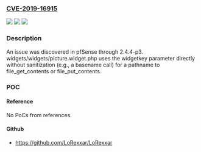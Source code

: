 ### [CVE-2019-16915](https://cve.mitre.org/cgi-bin/cvename.cgi?name=CVE-2019-16915)
![](https://img.shields.io/static/v1?label=Product&message=n%2Fa&color=blue)
![](https://img.shields.io/static/v1?label=Version&message=n%2Fa&color=blue)
![](https://img.shields.io/static/v1?label=Vulnerability&message=n%2Fa&color=brighgreen)

### Description

An issue was discovered in pfSense through 2.4.4-p3. widgets/widgets/picture.widget.php uses the widgetkey parameter directly without sanitization (e.g., a basename call) for a pathname to file_get_contents or file_put_contents.

### POC

#### Reference
No PoCs from references.

#### Github
- https://github.com/LoRexxar/LoRexxar

